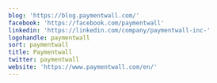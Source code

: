 ```yaml
---
blog: 'https://blog.paymentwall.com/'
facebook: 'https://facebook.com/paymentwall'
linkedin: 'https://linkedin.com/company/paymentwall-inc-'
logohandle: paymentwall
sort: paymentwall
title: Paymentwall
twitter: paymentwall
website: 'https://www.paymentwall.com/en/'
---
```

